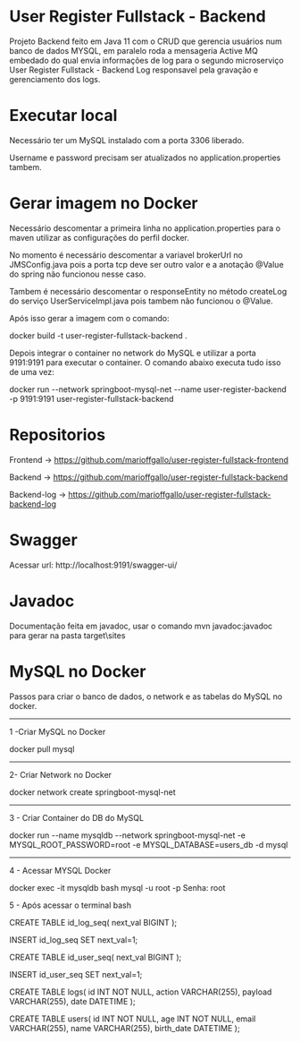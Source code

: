 # User Register Fullstack - Backend
Projeto Backend feito em Java 11 com o CRUD que gerencia usuários num banco de dados MYSQL, em paralelo roda a mensageria Active MQ embedado do qual envia informações de log para o segundo microserviço User Register Fullstack - Backend Log responsavel pela gravação e gerenciamento dos logs.

# Executar local
Necessário ter um MySQL instalado com a porta 3306 liberado.

Username e password precisam ser atualizados no application.properties tambem.

# Gerar imagem no Docker
Necessário descomentar a primeira linha no application.properties para o maven utilizar as configurações do perfil docker.

No momento é necessário descomentar a variavel brokerUrl no JMSConfig.java pois a porta tcp deve ser outro valor e a anotação @Value do spring não funcionou nesse caso.

Tambem é necessário descomentar o responseEntity no método createLog do serviço UserServiceImpl.java pois tambem não funcionou o @Value.

Após isso gerar a imagem com o comando:

docker build -t user-register-fullstack-backend .

Depois integrar o container no network do MySQL e utilizar a porta 9191:9191 para executar o container. O comando abaixo executa tudo isso de uma vez:

docker run --network springboot-mysql-net --name user-register-backend -p 9191:9191 user-register-fullstack-backend

# Repositorios

Frontend -> https://github.com/marioffgallo/user-register-fullstack-frontend

Backend -> https://github.com/marioffgallo/user-register-fullstack-backend

Backend-log -> https://github.com/marioffgallo/user-register-fullstack-backend-log


# Swagger
Acessar url:
http://localhost:9191/swagger-ui/

# Javadoc
Documentação feita em javadoc, usar o comando mvn javadoc:javadoc para gerar na pasta target\sites

# MySQL no Docker

Passos para criar o banco de dados, o network e as tabelas do MySQL no docker.

------------------------------------------------------------------------

1 -Criar MySQL no Docker

docker pull mysql

------------------------------------------------------------------------

2- Criar Network no Docker

docker network create springboot-mysql-net

------------------------------------------------------------------------

3 - Criar Container do DB do MySQL

docker run --name mysqldb --network springboot-mysql-net -e MYSQL_ROOT_PASSWORD=root -e MYSQL_DATABASE=users_db -d mysql

-------------------------------------------------------------------------

4 - Acessar MYSQL Docker

docker exec -it mysqldb bash
mysql -u root -p
Senha: root

5 - Após acessar o terminal bash

CREATE TABLE id_log_seq(
next_val BIGINT
);

INSERT id_log_seq SET next_val=1;

CREATE TABLE id_user_seq(
next_val BIGINT
);

INSERT id_user_seq SET next_val=1;

CREATE TABLE logs(
id INT NOT NULL,
action VARCHAR(255),
payload VARCHAR(255),
date DATETIME
);

CREATE TABLE users(
id INT NOT NULL,
age INT NOT NULL,
email VARCHAR(255),
name VARCHAR(255),
birth_date DATETIME
);